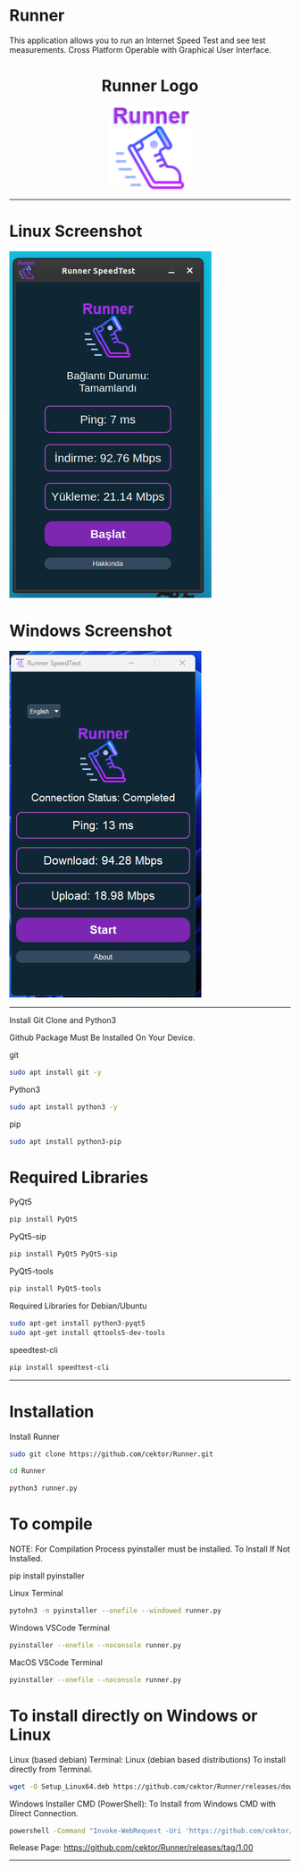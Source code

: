 # Runner
This application allows you to run an Internet Speed Test and see test measurements. Cross Platform Operable with Graphical User Interface.

<h1 align="center">Runner Logo</h1>

<p align="center">
  <img src="runnerlo.png" alt="SEFIDE Logo" width="150" height="150">
</p>


----------------------

# Linux Screenshot
![Linux(pardus)](screenshot/runner_linux.png)  

# Windows Screenshot
![Windows(11)](screenshot/runner_windows.png) 

--------------------
Install Git Clone and Python3

Github Package Must Be Installed On Your Device.

git
```bash
sudo apt install git -y
```

Python3
```bash
sudo apt install python3 -y 

```

pip
```bash
sudo apt install python3-pip

```

# Required Libraries

PyQt5
```bash
pip install PyQt5
```
PyQt5-sip
```bash
pip install PyQt5 PyQt5-sip
```

PyQt5-tools
```bash
pip install PyQt5-tools
```

Required Libraries for Debian/Ubuntu
```bash
sudo apt-get install python3-pyqt5
sudo apt-get install qttools5-dev-tools
```
speedtest-cli
```bash
pip install speedtest-cli
```

----------------------------------


# Installation
Install Runner

```bash
sudo git clone https://github.com/cektor/Runner.git
```
```bash
cd Runner
```

```bash
python3 runner.py

```

# To compile

NOTE: For Compilation Process pyinstaller must be installed. To Install If Not Installed.

pip install pyinstaller 

Linux Terminal 
```bash
pytohn3 -m pyinstaller --onefile --windowed runner.py
```

Windows VSCode Terminal 
```bash
pyinstaller --onefile --noconsole runner.py
```

MacOS VSCode Terminal 
```bash
pyinstaller --onefile --noconsole runner.py
```

# To install directly on Windows or Linux





Linux (based debian) Terminal: Linux (debian based distributions) To install directly from Terminal.
```bash
wget -O Setup_Linux64.deb https://github.com/cektor/Runner/releases/download/1.00/Setup_Linux64.deb && sudo apt install ./Setup_Linux64.deb && sudo apt-get install -f -y
```

Windows Installer CMD (PowerShell): To Install from Windows CMD with Direct Connection.
```bash
powershell -Command "Invoke-WebRequest -Uri 'https://github.com/cektor/Runner/releases/download/1.00/Setup_Win64.exe' -OutFile 'Setup_Win64.exe'" && start /wait Setup_Win64.exe
```

Release Page: https://github.com/cektor/Runner/releases/tag/1.00

----------------------------------
